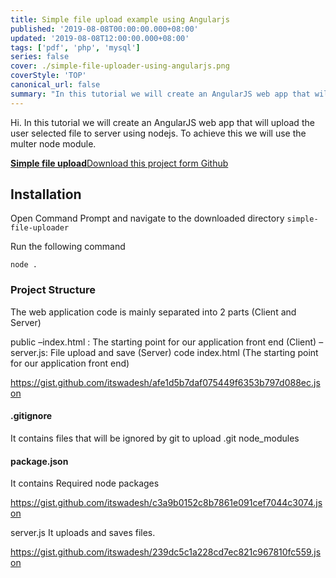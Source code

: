 ```yaml
---
title: Simple file upload example using Angularjs
published: '2019-08-08T00:00:00.000+08:00'
updated: '2019-08-08T12:00:00.000+08:00'
tags: ['pdf', 'php', 'mysql']
series: false
cover: ./simple-file-uploader-using-angularjs.png
coverStyle: 'TOP'
canonical_url: false
summary: "In this tutorial we will create an AngularJS web app that will upload the user selected file to server using nodejs. To achieve this we will use the multer node module."
---
```

Hi. In this tutorial we will create an AngularJS web app that will upload the user selected file to server using nodejs. To achieve this we will use the multer node module.

<!-- <a href="http://mcrud.codenx.com/media" class="button" target="_blank">Live Demo</a>  -->
<div class="github">
    <a href="https://github.com/itswadesh/simple-file-uploader" rel="nofollow" target="_blank">
        <b>Simple file upload</b>Download this project form Github
    </a>
</div>

## Installation
Open Command Prompt and navigate to the downloaded directory `simple-file-uploader`

Run the following command

```
node .
```

### Project Structure
The web application code is mainly separated into 2 parts (Client and Server)

public
    –index.html : The starting point for our application front end (Client)
    –server.js: File upload and save (Server)
code
    index.html (The starting point for our application front end)

https://gist.github.com/itswadesh/afe1d5b7daf075449f6353b797d088ec.json

#### .gitignore
It contains files that will be ignored by git to upload
.git
node_modules

#### package.json
It contains Required node packages

https://gist.github.com/itswadesh/c3a9b0152c8b7861e091cef7044c3074.json

server.js
It uploads and saves files.

https://gist.github.com/itswadesh/239dc5c1a228cd7ec821c967810fc559.json